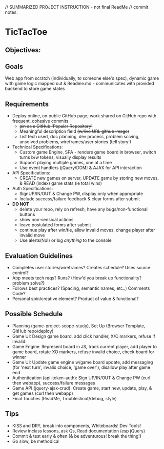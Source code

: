 // SUMMARIZED PROJECT INSTRUCTION - not final ReadMe
// commit notes:

# TicTacToe

## Objectives:

## Goals
Web app from scratch (individually, to someone else's spec), dynamic game with game logic mapped out & Readme.md - communicates with provided backend to store game states

## Requirements
* ~~Deploy online, on public GitHub page; work shared on GitHub repo~~ with frequent, cohesive commits
  - ~~pin as a GitHub 'Popular Repository'~~
  - Meaningful description field ~~(w/live URL github image)~~
  - List tech used, doc planning, dev process, problem solving, unsolved problems, wireframes/user stories (tell story!)
* Technical Specifications:
  - Custom game Engine, SPA - renders game board in browser, switch turns b/w tokens, visually display results
  - Support playing multiple games, one at a time
  - Use event handlers (jQuery/DOM) & AJAX for API interaction
* API Specifications:
  - CREATE new games on server, UPDATE game by storing new moves, & READ (index) game stats (ie total wins)
* Auth Specifications:
  - SignUP/IN/OUT & Change PW, display only when appropriate
  - Include success/failure feedback & clear forms after submit
* **DO NOT**
  - delete your repo, rely on refresh, have any bugs/non-functional buttons
  - show non-sensical actions
  - leave postulated forms after submit
  - continue play after win/tie, allow invalid moves, change player after invalid move
  - Use alerts(No!) or log *anything* to the console

## Evaluation Guidelines
* Completes user stories/wireframes? Creates schedule? Uses source control?
* App meets tech reqs? Runs? (How'd you break up functionality? problem solve?)
* Follows best practices? (Spacing, semantic names, etc..) Comments Code?
* Personal spin/creative element? Product of value & functional?

## Possible Schedule
* Planning (game-project-scope-study), Set Up (Browser Template, GitHub repo/deploy)
* Game UI: Design game board, add click handler, X/O markers, refuse if invalid
* Game Engine: Represent board in JS, track current player, add player to game board, rotate XO markers, refuse invalid choice, check board for winner
* Game UI: Update game engine w/game board update, add messaging (for 'next turn', invalid choice, 'game over'), disallow play after game end
* Authentication (api-token-auth): Sign UP/IN/OUT & Change PW (curl then webapp), success/failure messages
* Game API (jquery-ajax-crud): Create game, start new, update, play, & get games (curl then webapp)
* Final Touches (ReadMe, Troubleshoot/debug, style)

## Tips
* KISS and DRY, break into components, Whiteboards! Dev Tools!
* Review inclass lessons, ask Qs, Read documentation (esp jQuery)
* Commit & test early & often (& be adventurous! break the thing!)
* Go slow, be methodical
